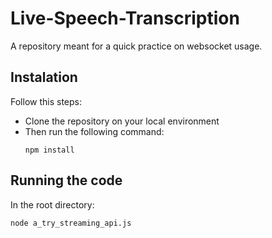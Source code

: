 # Live-Speech-Transcription
A repository meant for a quick practice on websocket usage. 

## Instalation
Follow this steps:
  - Clone the repository on your local environment
  - Then run the following command:
    ```
    npm install
    ```
## Running the code
In the root directory:
  ```
  node a_try_streaming_api.js
  ```
